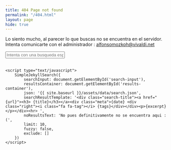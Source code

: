 ```yaml
---
title: 404 Page not found
permalink: "/404.html"
layout: page
hide: true
---
```


Lo siento mucho, al parecer lo que buscas no se encuentra en el servidor.
Intenta comunicarte con el administrador : <alfonsomozkoh@vivaldi.net> 

<input type="text" id="search-input" placeholder="Intenta con una busqueda especifica" class="search-bar">
<br>
<br>
<ul id="results-container"></ul>

<section>
    <!-- Script pointing to jekyll-search.js -->
    <script src="{{ site.baseurl }}/assets/js/vendor/simple-jekyll-search.min.js" type="text/javascript"></script>

    <script type="text/javascript">
        SimpleJekyllSearch({
            searchInput: document.getElementById('search-input'),
            resultsContainer: document.getElementById('results-container'),
            json: '{{ site.baseurl }}/assets/data/search.json',
            searchResultTemplate: '<div class="search-title"><a href="{url}"><h3> {title}</h3></a><div class="meta">{date} <div class="right"><i class="fa fa-tag"></i> {tags}</div></div><p>{excerpt}</p></div><hr> ',
            noResultsText: 'No pues definitivamente no se encuentra aqui :(',
            limit: 10,
            fuzzy: false,
            exclude: []
        })
    </script>
</section>
